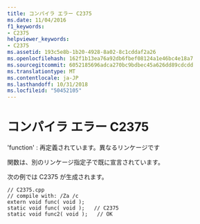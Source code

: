 ```yaml
---
title: コンパイラ エラー C2375
ms.date: 11/04/2016
f1_keywords:
- C2375
helpviewer_keywords:
- C2375
ms.assetid: 193c5e8b-1b20-4928-8a02-8c1cddaf2a26
ms.openlocfilehash: 162f1b13ea76a92db6fbef08124a1e46bc4e18a7
ms.sourcegitcommit: 6052185696adca270bc9bdbec45a626dd89cdcdd
ms.translationtype: MT
ms.contentlocale: ja-JP
ms.lasthandoff: 10/31/2018
ms.locfileid: "50452105"
---
```

# <a name="compiler-error-c2375"></a>コンパイラ エラー C2375

'function' : 再定義されています。異なるリンケージです

関数は、別のリンケージ指定子で既に宣言されています。

次の例では C2375 が生成されます。

```
// C2375.cpp
// compile with: /Za /c
extern void func( void );
static void func( void );   // C2375
static void func2( void );   // OK
```